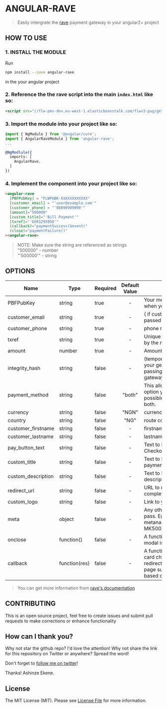 # ANGULAR-RAVE

> Easily intergrate the [rave](https://ravepay.co/) payment gateway in your angular2+ project

## HOW TO USE

### 1. INSTALL THE MODULE 
  Run
  ```bash
  npm install --save angular-rave
  ``` 
  in the your angular project 
  
### 2. Reference the the rave script into the main `index.html` like so:

  ```html
  <script src="//flw-pms-dev.eu-west-1.elasticbeanstalk.com/flwv3-pug/getpaidx/api/flwpbf-inline.js"></script>
  
  ```
### 3. Import the module into your project like so:

  ```ts
  import { NgModule } from '@angular/core';
  import { AngularRaveModule } from 'angular-rave';
  ...

  @NgModlule({
    imports: [
      AngularRave,
    ]
  })

  ```
### 4. Implement the component into your project like so:

  ```html
  <angular-rave
    [PBFPubKey] = "FLWPUBK-XXXXXXXXXXXX"
    [customer_email] = "'user@example.com'"
    [customer_phone] = "'08090909090'"
    [amount]="500000"
    [custom_title]="'Bill Payment'"
    [txref]="'USR1295950'"
    (callback)="paymentSuccess($event)"
    (close)="paymentFailure()"
  ><angular-rave>
  ```
  > NOTE: Make sure the string are referenced as strings \
      "500000" - number \
      "'500000'" - string


## OPTIONS

| Name                  | Type        | Required         | Default Value | Description                                      |
|-----------------------|------------ |------------------|:-------------:|--------------------------------------------------|
PBFPubKey               | string      |  true            | -             | Your merchant public key provided when you create a button.
customer_email          | string      |  true            | -             | ( if customer phone number is not passed )	Email of the customer.
customer_phone          | string      |  true            | -             | phone number of the customer.
txref                   | string      |  true            | -             | Unique transaction reference provided by the merchant.
amount                  | number      |  true            | -             | Amount to charge.
integrity_hash          | string      |  false           | -             | (temporarily)	This is a sha256 hash of your getpaidSetup values, it is used for passing secured values to the payment gateway.
payment_method          | string      |  false           | "both"        | This allows you select the payment option you want for your users, possible values are card, account or both.
currency                | string      |  false           | "NGN"         | currency to charge the card in.
country                 | string      |  false           | "NG"          | route country.
customer_firstname      | string      |  false           | -             | firstname of the customer.
customer_lastname       | string      |  false           | -             | lastname of the customer.
pay_button_text         | string      |  false           | -             | Text to be displayed on the Rave Checkout Button.
custom_title            | string      |  false           | -             | Text to be displayed as the title of the payment modal.
custom_description      | string      |  false           | -             | Text to be displayed as a short modal description.
redirect_url            | string      |  false           | -             | URL to redirect to when transaction is completed.
custom_logo             | string      |  false           | -             | Link to your custom image.
meta                    | object      |  false           | -             | Any other custom data you wish to pass. Eg- [{   metaname:‘flightid’,metavalue:‘93849-MK5000’}]
onclose                 | function()  |  false           | -             | A function to be called when the pay modal is closed.
callback                | function(res) |  false         | -             | A function to be called on successful card charge. User’s can always be redirected to a successful or failed page supplied by the merchant here based on response.

> You can get more information from [rave's documentation](https://flutterwavedevelopers.readme.io/)

## CONTRIBUTING

  This is an open source project, feel free to create issues and submit pull requests to make corrections or enhance functionality
  
## How can I thank you?

Why not star the github repo? I'd love the attention! Why not share the link for this repository on Twitter or anywhere? Spread the word!

Don't forget to [follow me on twitter](https://twitter.com/ashinzekene)!

Thanks!
Ashinze Ekene.

## License

The MIT License (MIT). Please see [License File](LICENSE.md) for more information. 